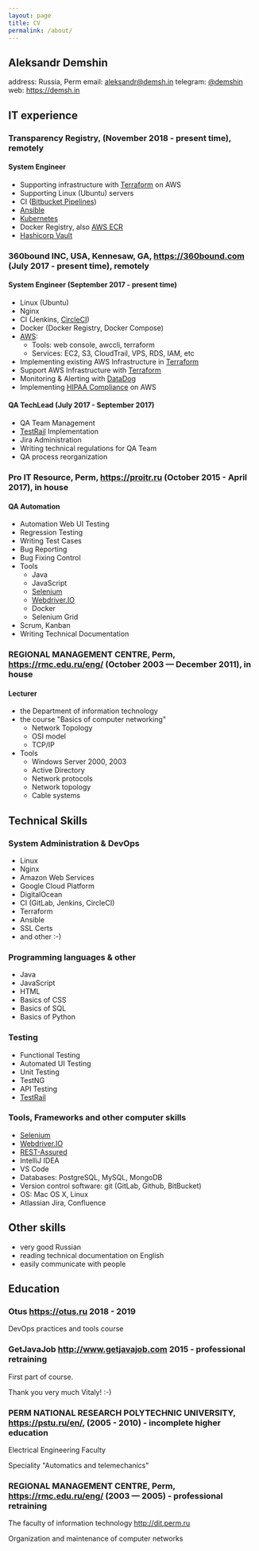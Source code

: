 ```yaml
---
layout: page
title: CV
permalink: /about/
---
```


## Aleksandr Demshin

address: Russia, Perm
email: [aleksandr@demsh.in](mailto:aleksandr@demsh.in)
telegram: [@demshin](https://t.me/demshin)
web: <https://demsh.in>

## IT experience

### Transparency Registry, (November 2018 - present time), remotely

#### System Engineer

- Supporting infrastructure with [Terraform](https://www.terraform.io) on AWS
- Supporting Linux (Ubuntu) servers
- CI ([Bitbucket Pipelines](https://bitbucket.org/product/features/pipelines))
- [Ansible](https://www.ansible.com)
- [Kubernetes](https://kubernetes.io)
- Docker Registry, also [AWS ECR](https://aws.amazon.com/ecr/)
- [Hashicorp Vault](https://www.vaultproject.io)

### 360bound INC, USA, Kennesaw, GA, <https://360bound.com> (July 2017 - present time), remotely

#### System Engineer (September 2017 - present time)

- Linux (Ubuntu)
- Nginx
- CI (Jenkins, [CircleCI](https://circleci.com))
- Docker (Docker Registry, Docker Compose)
- [AWS](https://aws.amazon.com):
  - Tools: web console, awccli, terraform
  - Services: EC2, S3, CloudTrail, VPS, RDS, IAM, etc
- Implementing existing AWS Infrastructure in [Terraform](https://www.terraform.io)
- Support AWS Infrastructure with [Terraform](https://www.terraform.io)
- Monitoring & Alerting with [DataDog](https://www.datadoghq.com)
- Implementing [HIPAA Compliance](https://en.wikipedia.org/wiki/Health_Insurance_Portability_and_Accountability_Act) on AWS

#### QA TechLead (July 2017 - September 2017)

- QA Team Management
- [TestRail](https://www.gurock.com/testrail/) Implementation
- Jira Administration
- Writing technical regulations for QA Team
- QA process reorganization

### Pro IT Resource, Perm, <https://proitr.ru> (October 2015 - April 2017), in house

#### QA Automation

- Automation Web UI Testing
- Regression Testing
- Writing Test Cases
- Bug Reporting
- Bug Fixing Control
- Tools
  - Java
  - JavaScript
  - [Selenium](https://www.seleniumhq.org)
  - [Webdriver.IO](https://webdriver.io)
  - Docker
  - Selenium Grid
- Scrum, Kanban
- Writing Technical Documentation

### REGIONAL MANAGEMENT CENTRE, Perm, <https://rmc.edu.ru/eng/> (October 2003 — December 2011), in house

#### Lecturer

- the Department of information technology
- the course "Basics of computer networking"
  - Network Topology
  - OSI model
  - TCP/IP
- Tools
  - Windows Server 2000, 2003
  - Active Directory
  - Network protocols
  - Network topology
  - Cable systems

## Technical Skills

### System Administration & DevOps

- Linux
- Nginx
- Amazon Web Services
- Google Cloud Platform
- DigitalOcean
- CI (GitLab, Jenkins, CircleCI)
- Terraform
- Ansible
- SSL Certs
- and other :-)

### Programming languages & other

- Java
- JavaScript
- HTML
- Basics of CSS
- Basics of SQL
- Basics of Python

### Testing

- Functional Testing
- Automated UI Testing
- Unit Testing
- TestNG
- API Testing
- [TestRail](https://www.gurock.com/testrail/)

### Tools, Frameworks and other computer skills

- [Selenium](https://www.seleniumhq.org)
- [Webdriver.IO](https://webdriver.io)
- [REST-Assured](http://rest-assured.io/)
- IntelliJ IDEA
- VS Code
- Databases: PostgreSQL, MySQL, MongoDB
- Version control software: git (GitLab, Github, BitBucket)
- OS: Mac OS X, Linux
- Atlassian Jira, Confluence

## Other skills

- very good Russian
- reading technical documentation on English
- easily communicate with people

## Education

### Otus <https://otus.ru> 2018 - 2019

DevOps practices and tools course

### GetJavaJob <http://www.getjavajob.com> 2015 - professional retraining

First part of course.

Thank you very much Vitaly! :-)

### PERM NATIONAL RESEARCH POLYTECHNIC UNIVERSITY, <https://pstu.ru/en/>, (2005 - 2010) - incomplete higher education

Electrical Engineering Faculty

Speciality "Automatics and telemechanics"

### REGIONAL MANAGEMENT CENTRE, Perm, <https://rmc.edu.ru/eng/> (2003 — 2005) - professional retraining

The faculty of information technology <http://dit.perm.ru>

Organization and maintenance of computer networks
